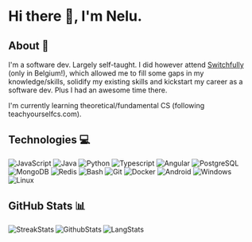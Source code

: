 # Hi there 👋, I'm Nelu.

## About 🤖

I'm a software dev. Largely self-taught. I did however attend [Switchfully](https://switchfully.com/) (only in Belgium!), which allowed me to fill some gaps in my knowledge/skills, solidify my existing skills and kickstart my career as a software dev. Plus I had an awesome time there. 

I'm currently learning theoretical/fundamental CS (following teachyourselfcs.com).
 
## Technologies 💻

![JavaScript](https://img.shields.io/badge/JavaScript-323330?style=for-the-badge&logo=javascript&logoColor=F7DF1E)
![Java](https://img.shields.io/badge/Java-ED8B00?style=for-the-badge&logo=java&logoColor=white)
![Python](https://img.shields.io/badge/Python-14354C?style=for-the-badge&logo=python&logoColor=white)
![Typescript](https://img.shields.io/badge/TypeScript-007ACC?style=for-the-badge&logo=typescript&logoColor=white)
![Angular](https://img.shields.io/badge/Angular-DD0031?style=for-the-badge&logo=angular&logoColor=white)
![PostgreSQL](https://img.shields.io/badge/PostgreSQL-316192?style=for-the-badge&logo=postgresql&logoColor=white)
![MongoDB](https://img.shields.io/badge/MongoDB-4EA94B?style=for-the-badge&logo=mongodb&logoColor=white)
![Redis](https://img.shields.io/badge/redis-CC0000.svg?&style=for-the-badge&logo=redis&logoColor=white)
![Bash](https://img.shields.io/badge/Shell_Script-121011?style=for-the-badge&logo=gnu-bash&logoColor=white)
![Git](https://img.shields.io/badge/Git-F05032?style=for-the-badge&logo=git&logoColor=white)
![Docker](https://img.shields.io/badge/Docker-2CA5E0?style=for-the-badge&logo=docker&logoColor=white)
![Android](https://img.shields.io/badge/Android-3DDC84?style=for-the-badge&logo=android&logoColor=white)
![Windows](https://img.shields.io/badge/Windows-0078D6?style=for-the-badge&logo=windows&logoColor=white)
![Linux](https://img.shields.io/badge/Linux-FCC624?style=for-the-badge&logo=linux&logoColor=black)



## GitHub Stats 📊
<p>
  <a>
    <img align="left" src="https://github-readme-streak-stats.herokuapp.com/?user=nelup20&theme=blue-green" alt="StreakStats" />  
  </a>
  <a>
    <img align="left" src="https://github-readme-stats.vercel.app/api?username=nelup20&theme=blue-green" alt="GithubStats" />
  </a>
  <a>
    <img align="left" src="https://github-readme-stats.vercel.app/api/top-langs/?username=nelup20&theme=blue-green" alt="LangStats" />
  </a>
</p>
